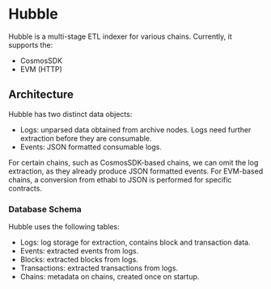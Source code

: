 # Hubble

Hubble is a multi-stage ETL indexer for various chains. Currently, it supports the:

- CosmosSDK
- EVM (HTTP)

## Architecture

Hubble has two distinct data objects:

- Logs: unparsed data obtained from archive nodes. Logs need further extraction before they are consumable.
- Events: JSON formatted consumable logs.

For certain chains, such as CosmosSDK-based chains, we can omit the log extraction, as they already produce JSON formatted events. For EVM-based chains, a conversion from ethabi to JSON is performed for specific contracts.

### Database Schema

Hubble uses the following tables:

- Logs: log storage for extraction, contains block and transaction data.
- Events: extracted events from logs.
- Blocks: extracted blocks from logs.
- Transactions: extracted transactions from logs.
- Chains: metadata on chains, created once on startup.

